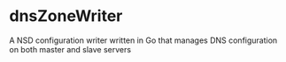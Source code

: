 # dnsZoneWriter
A NSD configuration writer written in Go that manages DNS configuration on both master and slave servers
